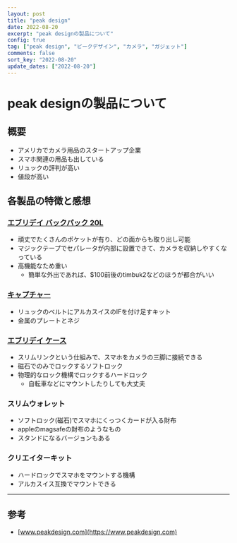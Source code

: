 ```yaml
---
layout: post
title: "peak design"
date: 2022-08-20
excerpt: "peak designの製品について"
config: true
tag: ["peak design", "ピークデザイン", "カメラ", "ガジェット"]
comments: false
sort_key: "2022-08-20"
update_dates: ["2022-08-20"]
---
```


# peak designの製品について

## 概要
 - アメリカでカメラ用品のスタートアップ企業
 - スマホ関連の用品も出している
 - リュックの評判が高い
 - 値段が高い

## 各製品の特徴と感想

### [エブリデイ バックパック 20L](https://www.ginichi.co.jp/information/pressrelease/10194/)
 - 頑丈でたくさんのポケットが有り、どの面からも取り出し可能
 - マジックテープでセパレータが内部に設置できて、カメラを収納しやすくなっている
 - 高機能なため重い
   - 簡単な外出であれば、$100前後のtimbuk2などのほうが都合がいい

### [キャプチャー](https://www.ginichi.co.jp/news/3865/)
 - リュックのベルトにアルカスイスのIFを付け足すキット
 - 金属のプレートとネジ

### [エブリデイ ケース](https://www.ginichi.co.jp/information/pressrelease/22223/)
 - スリムリンクという仕組みで、スマホをカメラの三脚に接続できる
 - 磁石でのみでロックするソフトロック
 - 物理的なロック機構でロックするハードロック
   - 自転車などにマウントしたりしても大丈夫

### スリムウォレット
 - ソフトロック(磁石)でスマホにくっつくカードが入る財布
 - appleのmagsafeの財布のようなもの
 - スタンドになるバージョンもある

### クリエイターキット
 - ハードロックでスマホをマウントする機構
 - アルカスイス互換でマウントできる

---

## 参考
 - [www.peakdesign.com](https://www.peakdesign.com)
